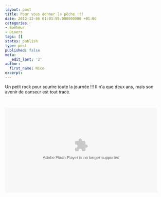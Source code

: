 ```yaml
---
layout: post
title: Pour vous donner la pêche !!!
date: 2012-12-06 01:03:55.000000000 +01:00
categories:
- Bonheur
- Divers
tags: []
status: publish
type: post
published: false
meta:
  _edit_last: '2'
author:
  first_name: Nico
excerpt:
---
```

<p>Un petit rock pour sourire toute la journée !!! Il n'a que deux ans, mais son avenir de danseur est tout tracé.</p>
<p>&nbsp;</p>
<p><embed width="500" height="277" type="application/x-shockwave-flash" src="http://www.facebook.com/v/3982562047737" allowfullscreen="true"></embed></p>
